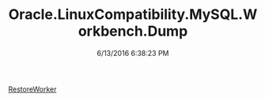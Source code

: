 ﻿---
title: Oracle.LinuxCompatibility.MySQL.Workbench.Dump
date: 6/13/2016 6:38:23 PM
---

[RestoreWorker](T-Oracle.LinuxCompatibility.MySQL.Workbench.Dump.RestoreWorker.html)
